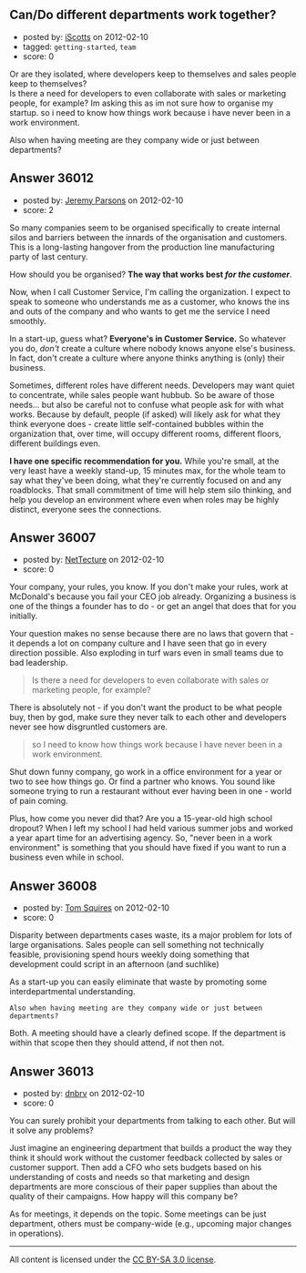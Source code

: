 ## Can/Do different departments work together?

- posted by: [iScotts](https://stackexchange.com/users/-1/10904-iscotts) on 2012-02-10
- tagged: `getting-started`, `team`
- score: 0

Or are they isolated, where developers keep to themselves and sales people keep to themselves?  
Is there a need for developers to even collaborate with sales or marketing people, for example? Im asking this as im not sure how to organise my startup. so i need to know how things work because i have never been in a work environment.

Also when having meeting are they company wide or just between departments?


## Answer 36012

- posted by: [Jeremy Parsons](https://stackexchange.com/users/-1/4291-jeremy-parsons) on 2012-02-10
- score: 2

So many companies seem to be organised specifically to create internal silos and barriers between the innards of the organisation and customers. This is a long-lasting hangover from the production line manufacturing party of last century.

How should you be organised? **The way that works best *for the customer***.  

Now, when I call Customer Service, I'm calling the organization. I expect to speak to someone who understands me as a customer, who knows the ins and outs of the company and who wants to get me the service I need smoothly.

In a start-up, guess what? **Everyone's in Customer Service.** So whatever you do, *don't* create a culture where nobody knows anyone else's business. In fact, don't create a culture where anyone thinks anything is (only) their business.

Sometimes, different roles have different needs. Developers may want quiet to concentrate, while sales people want hubbub. So be aware of those needs... but also be careful not to confuse what people ask for with what works. Because by default, people (if asked) will likely ask for what they think everyone does - create little self-contained bubbles within the organization that, over time, will occupy different rooms, different floors, different buildings even.

**I have one specific recommendation for you.**  While you're small, at the very least have a weekly stand-up, 15 minutes max, for the whole team to say what they've been doing, what they're currently focused on and any roadblocks. That small commitment of time will help stem silo thinking, and help you develop an environment where even when roles may be highly distinct, everyone sees the connections.


## Answer 36007

- posted by: [NetTecture](https://stackexchange.com/users/-1/3350-nettecture) on 2012-02-10
- score: 0

Your company, your rules, you know. If you don't make your rules, work at McDonald's because you fail your CEO job already. Organizing a business is one of the things a founder has to do - or get an angel that does that for you initially.

Your question makes no sense because there are no laws that govern that - it depends a lot on company culture and I have seen that go in every direction possible. Also exploding in turf wars even in small teams due to bad leadership.

> Is there a need for developers to even collaborate with sales or marketing people, for example?

There is absolutely not - if you don't want the product to be what people buy, then by god, make sure they never talk to each other and developers never see how disgruntled customers are.

> so I need to know how things work because I have never been in a work environment.

Shut down funny company, go work in a office environment for a year or two to see how things go. Or find a partner who knows. You sound like someone trying to run a restaurant without ever having been in one - world of pain coming.

Plus, how come you never did that? Are you a 15-year-old high school dropout? When I left my school I had held various summer jobs and worked a year apart time for an advertising agency. So, "never been in a work environment" is something that you should have fixed if you want to run a business even while in school.


## Answer 36008

- posted by: [Tom Squires](https://stackexchange.com/users/-1/11392-tom-squires) on 2012-02-10
- score: 0

Disparity between departments cases waste, its a major problem for lots of large organisations. Sales people can sell something not technically feasible, provisioning spend hours weekly doing something that development could script in an afternoon (and suchlike)

As a start-up you can easily eliminate that waste by promoting some interdepartmental understanding.

    Also when having meeting are they company wide or just between departments?

Both. A meeting should have a clearly defined scope. If the department is within that scope then they should attend, if not then not.


## Answer 36013

- posted by: [dnbrv](https://stackexchange.com/users/-1/15284-dnbrv) on 2012-02-10
- score: 0

You can surely prohibit your departments from talking to each other. But will it solve any problems?

Just imagine an engineering department that builds a product the way they think it should work without the customer feedback collected by sales or customer support. Then add a CFO who sets budgets based on his understanding of costs and needs so that marketing and design departments are more conscious of their paper supplies than about the quality of their campaigns. How happy will this company be?

As for meetings, it depends on the topic. Some meetings can be just department, others must be company-wide (e.g., upcoming major changes in operations).



---

All content is licensed under the [CC BY-SA 3.0 license](https://creativecommons.org/licenses/by-sa/3.0/).
